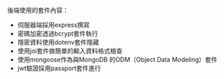 後端使用的套件內容：

- 伺服器端採用express撰寫
- 密碼加密透過bcrypt套件執行
- 隱密資料使用dotenv套件隱藏
- 使用joi套件做簡單的輸入資料格式檢查
- 使用mongoose作為與MongoDB 的ODM（Object Data Modeling）套件
- jwt驗證採用passport套件進行
